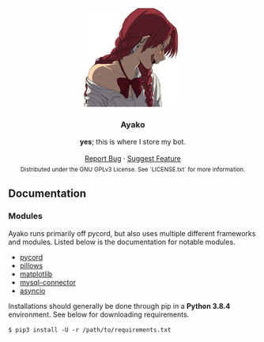 <!-- PROJECT FRONT -->
<div align="center">
  <a href="https://github.com/etwodev/Ayako">
    <img src="assets/images/logo.png" alt="Logo" width="200" height="200">
  </a>

  <h3 align="center">Ayako</h3>

  <p align="center">
    <b>yes</b>; this is where I store my bot.
    <br />
    <br />
    <a href="https://github.com/etwodev/Ayako/issues">Report Bug</a>
    ·
    <a href="https://github.com/etwodev/Ayako/issues">Suggest Feature</a>
    <br />
    <sub>Distributed under the GNU GPLv3 License. See `LICENSE.txt` for more information.</sub>
  </p>
</div>

## Documentation

### Modules

Ayako runs primarily off pycord, but also uses multiple different frameworks and modules. Listed below is the documentation for notable modules.

* [pycord](https://docs.pycord.dev/en/master/index.html)
* [pillows](https://pillow.readthedocs.io/en/stable/)
* [matplotlib](https://matplotlib.org/)
* [mysql-connector](https://dev.mysql.com/doc/connector-python/en/)
* [asyncio](https://docs.python.org/3/library/asyncio.html)

Installations should generally be done through pip in a **Python 3.8.4** environment. See below for downloading requirements.
  ```
  $ pip3 install -U -r /path/to/requirements.txt
  ```
